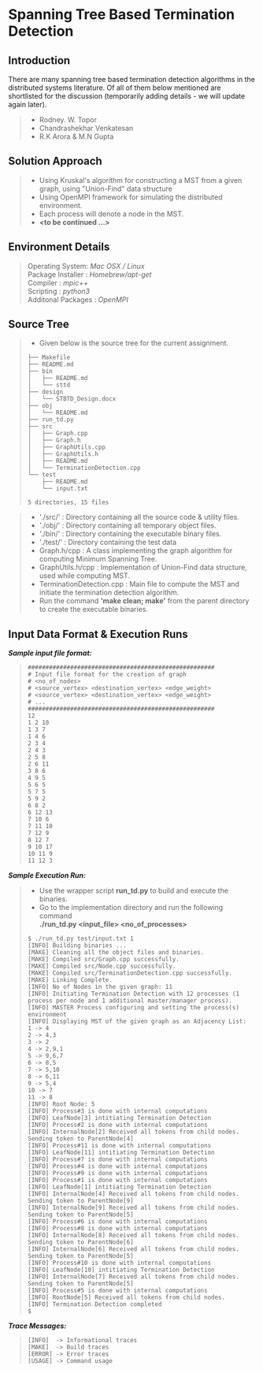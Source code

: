 
# Spanning Tree Based Termination Detection

## Introduction
There are many spanning tree based termination detection algorithms in the distributed systems literature. Of all of them below mentioned are shortlisted for the discussion (temporarily adding details - we will update again later).
>- Rodney. W. Topor
>- Chandrashekhar Venkatesan
>- R.K Arora & M.N Gupta

## Solution Approach
>- Using Kruskal's algorithm for constructing a MST from a given graph, using "Union-Find" data structure
>- Using OpenMPI framework for simulating the distributed environment.
>- Each process will denote a node in the MST.
>- **<to be continued ...>**

## Environment Details
> Operating System:  _Mac OSX / Linux_  
> Package Installer : _Homebrew/apt-get_  
> Compiler : _mpic++_  
> Scripting : _python3_  
> Additonal Packages : _OpenMPI_  

## Source Tree
>- Given below is the source tree for the current assignment.
>```
> ├── Makefile
> ├── README.md
> ├── bin
> │   ├── README.md
> │   └── sttd
> ├── design
> │   └── STBTD_Design.docx
> ├── obj
> │   └── README.md
> ├── run_td.py
> ├── src
> │   ├── Graph.cpp
> │   ├── Graph.h
> │   ├── GraphUtils.cpp
> │   ├── GraphUtils.h
> │   ├── README.md
> │   └── TerminationDetection.cpp
> └── test
>     ├── README.md
>     └── input.txt
>
> 5 directories, 15 files
>```

>- './src/' : Directory containing all the source code & utility files.
>- './obj/' : Directory containing all temporary object files.
>- './bin/' : Directory containing the executable binary files.
>- './test/' : Directory containing the test data
>- Graph.h/cpp : A class implementing the graph algorithm for computing Minimum Spanning Tree.
>- GraphUtils.h/cpp : Implementation of Union-Find data structure, used while computing MST.
>- TerminationDetection.cpp : Main file to compute the MST and initiate the termination detection algorithm.
>- Run the command **'make clean; make'** from the parent directory to create the executable binaries.

## Input Data Format & Execution Runs

**_Sample input file format:_**
>```
> #####################################################
> # Input file format for the creation of graph
> # <no_of_nodes>
> # <source_vertex> <destination_vertex> <edge_weight>
> # <source_vertex> <destination_vertex> <edge_weight>
> # ...
> #####################################################
> 12
> 1 2 10
> 1 3 7
> 1 4 6
> 2 3 4
> 2 4 3
> 2 5 8
> 2 6 11
> 3 8 6
> 4 9 5
> 5 6 5
> 5 7 5
> 5 9 2
> 6 8 2
> 6 12 13
> 7 10 6
> 7 11 10
> 7 12 9
> 8 12 7
> 9 10 17
> 10 11 9
> 11 12 3
>```

**_Sample Execution Run:_**
>- Use the wrapper script **run_td.py** to build and execute the binaries.
>- Go to the implementation directory and run the following command  
> **./run_td.py <input_file\> <no_of_processes\>**
>
>```
> $ ./run_td.py test/input.txt 1
> [INFO] Building binaries ...
> [MAKE] Cleaning all the object files and binaries.
> [MAKE] Compiled src/Graph.cpp successfully.
> [MAKE] Compiled src/Node.cpp successfully.
> [MAKE] Compiled src/TerminationDetection.cpp successfully.
> [MAKE] Linking Complete.
> [INFO] No of Nodes in the given graph: 11
> [INFO] Initiating Termination Detection with 12 processes (1 process per node and 1 additional master/manager process).
> [INFO] MASTER Process configuring and setting the process(s) environment
> [INFO] Displaying MST of the given graph as an Adjacency List:
> 1 -> 4
> 2 -> 4,3
> 3 -> 2
> 4 -> 2,9,1
> 5 -> 9,6,7
> 6 -> 8,5
> 7 -> 5,10
> 8 -> 6,11
> 9 -> 5,4
> 10 -> 7
> 11 -> 8
> [INFO] Root Node: 5
> [INFO] Process#3 is done with internal computations
> [INFO] LeafNode[3] intitiating Termination Detection
> [INFO] Process#2 is done with internal computations
> [INFO] InternalNode[2] Received all tokens from child nodes. Sending token to ParentNode[4]
> [INFO] Process#11 is done with internal computations
> [INFO] LeafNode[11] intitiating Termination Detection
> [INFO] Process#7 is done with internal computations
> [INFO] Process#4 is done with internal computations
> [INFO] Process#9 is done with internal computations
> [INFO] Process#1 is done with internal computations
> [INFO] LeafNode[1] intitiating Termination Detection
> [INFO] InternalNode[4] Received all tokens from child nodes. Sending token to ParentNode[9]
> [INFO] InternalNode[9] Received all tokens from child nodes. Sending token to ParentNode[5]
> [INFO] Process#6 is done with internal computations
> [INFO] Process#8 is done with internal computations
> [INFO] InternalNode[8] Received all tokens from child nodes. Sending token to ParentNode[6]
> [INFO] InternalNode[6] Received all tokens from child nodes. Sending token to ParentNode[5]
> [INFO] Process#10 is done with internal computations
> [INFO] LeafNode[10] intitiating Termination Detection
> [INFO] InternalNode[7] Received all tokens from child nodes. Sending token to ParentNode[5]
> [INFO] Process#5 is done with internal computations
> [INFO] RootNode[5] Received all tokens from child nodes.
> [INFO] Termination Detection completed
> $
>```

**_Trace Messages:_**
>```
> [INFO]  -> Informational traces
> [MAKE]  -> Build traces
> [ERROR] -> Error traces
> [USAGE] -> Command usage
>```
